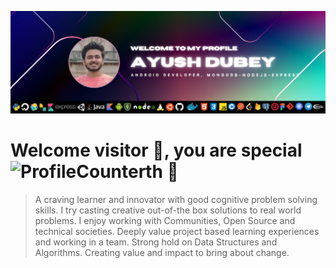 ![AyushDubeyBanner](https://github.com/devAyushDubey/AyushDubey/blob/main/Ayush%20DUbey.png)
# Welcome visitor 👋, you are special&nbsp;![ProfileCounter](https://profile-counter.glitch.me/devAyushDubey/count.svg)th&nbsp;🤗
>A craving learner and innovator with good cognitive problem solving skills. I try casting creative out-of-the box solutions to real world
problems. I enjoy working with Communities, Open Source and technical societies. Deeply value project based learning experiences and working in a team. Strong hold on Data Structures and Algorithms. Creating value and impact to bring about change.
